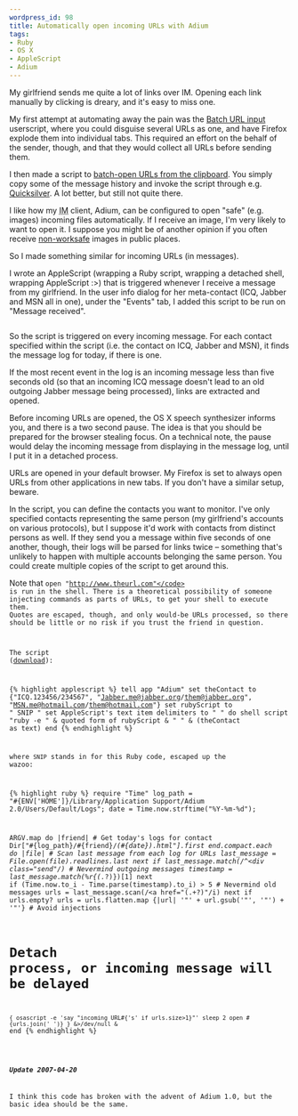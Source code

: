 ```yaml
--- 
wordpress_id: 98
title: Automatically open incoming URLs with Adium
tags: 
- Ruby
- OS X
- AppleScript
- Adium
---
```

My girlfriend sends me quite a lot of links over IM. Opening each link manually by clicking is dreary, and it's easy to miss one.

My first attempt at automating away the pain was the <a href="http://userscripts.org/scripts/show/3279">Batch URL input</a> userscript, where you could disguise several URLs as one, and have Firefox explode them into individual tabs. This required an effort on the behalf of the sender, though, and that they would collect all URLs before sending them.

I then made a script to <a href="http://henrik.nyh.se/2006/07/batch-open-urls-from-clipboard/">batch-open URLs from the clipboard</a>. You simply copy some of the message history and invoke the script through e.g. <a href="http://quicksilver.blacktree.com/">Quicksilver</a>. A lot better, but still not quite there.

I like how my <abbr title="Instant Messaging">IM</abbr> client, Adium, can be configured to open "safe" (e.g. images) incoming files automatically. If I receive an image, I'm very likely to want to open it. I suppose you might be of another opinion if you often receive <a href="http://en.wikipedia.org/wiki/Not_safe_for_work">non-worksafe</a> images in public places.

So I made something similar for incoming URLs (in messages).

<!--more-->

I wrote an AppleScript (wrapping a Ruby script, wrapping a detached shell, wrapping AppleScript :&gt;) that is triggered whenever I receive a message from my girlfriend. In the user info dialog for her meta-contact (ICQ, Jabber and MSN all in one), under the "Events" tab, I added this script to be run on "Message received".

<p class="center"><img src="http://henrik.nyh.se/uploads/adium-incoming_urls_info.png" alt="" /></p>

So the script is triggered on every incoming message. For each contact specified within the script (i.e. the contact on ICQ, Jabber and MSN), it finds the message log for today, if there is one.

If the most recent event in the log is an incoming message less than five seconds old (so that an incoming ICQ message doesn't lead to an old outgoing Jabber message being processed), links are extracted and opened.

Before incoming URLs are opened, the OS X speech synthesizer informs you, and there is a two second pause. The idea is that you should be prepared for the browser stealing focus. On a technical note, the pause would delay the incoming message from displaying in the message log, until I put it in a detached process.

URLs are opened in your default browser. My Firefox is set to always open URLs from other applications in new tabs. If you don't have a similar setup, beware.

In the script, you can define the contacts you want to monitor. I've only specified contacts representing the same person (my girlfriend's accounts on various protocols), but I suppose it'd work with contacts from distinct persons as well. If they send you a message within five seconds of one another, though, their logs will be parsed for links twice &ndash; something that's unlikely to happen with multiple accounts belonging the same person. You could create multiple copies of the script to get around this.

Note that <code>open "http://www.theurl.com"</code> is run in the shell. There is a theoretical possibility of someone injecting commands as parts of URLs, to get your shell to execute them. Quotes are escaped, though, and only would-be URLs processed, so there should be little or no risk if you trust the friend in question.

The script (<a href="http://henrik.nyh.se/uploads/Adium%20-%20open%20incoming%20URLs.scpt">download</a>):

{% highlight applescript %}
tell app "Adium"
  set theContact to {"ICQ.123456/234567", "Jabber.me@jabber.org/them@jabber.org", "MSN.me@hotmail.com/them@hotmail.com"}
  set rubyScript to "
  SNIP
"
  set AppleScript's text item delimiters to " "
  do shell script "ruby -e " & quoted form of rubyScript & " " & (theContact as text)
end
{% endhighlight %}

where <code>SNIP</code> stands in for this Ruby code, escaped up the wazoo:

{% highlight ruby %}
require "Time"
log_path = "#{ENV['HOME']}/Library/Application Support/Adium 2.0/Users/Default/Logs";
date = Time.now.strftime("%Y-%m-%d");

ARGV.map do |friend|  # Get today's logs for contact
  Dir["#{log_path}/#{friend}/*(#{date}).html"].first 
end.compact.each do |file|  # Scan last message from each log for URLs
  last_message = File.open(file).readlines.last
  next if last_message.match(/^<div class="send"/)  # Nevermind outgoing messages
  timestamp = last_message.match(%r{<span class="timestamp">(.*?)</span>})[1]
  next if (Time.now.to_i - Time.parse(timestamp).to_i) > 5  # Nevermind old messages
  urls = last_message.scan(/<a href="(.+?)"/i)
  next if urls.empty?
  urls = urls.flatten.map {|url| '"' + url.gsub('"', '\"') + '"'}  # Avoid injections
  # Detach process, or incoming message will be delayed
  `{
  osascript -e 'say "incoming URL#{'s' if urls.size>1}"'
  sleep 2
  open #{urls.join(' ')}
  } &>/dev/null &`
end
{% endhighlight %}

<div class="updated">
<h5>Update 2007-04-20</h5>
I think this code has broken with the advent of Adium 1.0, but the basic idea should be the same.
</div>
